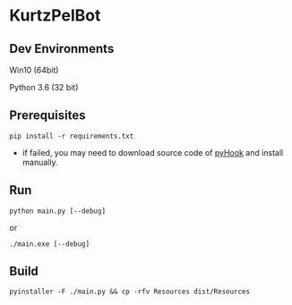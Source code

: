 # KurtzPelBot

## Dev Environments

Win10 (64bit)

Python 3.6 (32 bit)

## Prerequisites

```pip install -r requirements.txt```

* if failed, you may need to download source code of [pyHook](https://www.lfd.uci.edu/~gohlke/pythonlibs/#pyhook) and install manually.

## Run

```python main.py [--debug]```

or

```./main.exe [--debug]```

## Build

```pyinstaller -F ./main.py && cp -rfv Resources dist/Resources```

